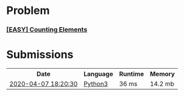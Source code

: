 <h1>Problem</h1>
<h3><a href="https://leetcode.com/problems/counting-elements/description/">[EASY] Counting Elements</a></h3>

<h1>Submissions</h1>
<table>
<tr>
<th>Date</th> <th>Language</th> <th>Runtime</th> <th>Memory</th>
</tr>
<tr>
<td> <a href="https://leetcode.com/submissions/detail/321259488/"> 2020-04-07 18:20:30 </a> </td>
<td> <a href="./1391.%20Counting%20Elements.py"> Python3 </a> </td>
<td> 36 ms </td>
<td> 14.2 mb </td>
</tr>
</table>
